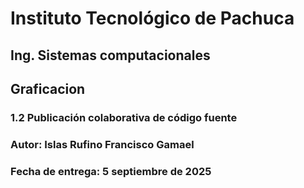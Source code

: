 # Instituto Tecnológico de Pachuca
## Ing. Sistemas computacionales

## Graficacion
### 1.2 Publicación colaborativa de código fuente
### Autor: Islas Rufino Francisco Gamael  
### Fecha de entrega: 5 septiembre de 2025
